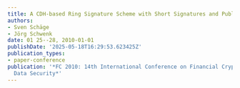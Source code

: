 ```yaml
---
title: A CDH-based Ring Signature Scheme with Short Signatures and Public Keys
authors:
- Sven Schäge
- Jörg Schwenk
date: 01 25--28, 2010-01-01
publishDate: '2025-05-18T16:29:53.623425Z'
publication_types:
- paper-conference
publication: '*FC 2010: 14th International Conference on Financial Cryptography and
  Data Security*'
---
```

